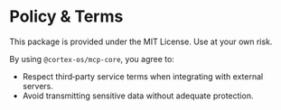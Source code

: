 # Policy & Terms

This package is provided under the MIT License. Use at your own risk.

By using `@cortex-os/mcp-core`, you agree to:

- Respect third‑party service terms when integrating with external servers.
- Avoid transmitting sensitive data without adequate protection.
